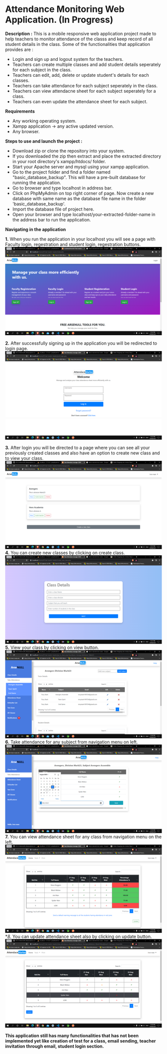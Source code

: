 # Attendance Monitoring Web Application. (In Progress)

**Description :**
This is a mobile responsive web application project made to help teachers to monitor attendance of the classs and keep record of all student details in the class.
Some of the functionalities that application provides are :
* Login and sign up and logout system for the teachers.
* Teachers can create multiple classes and add student details seperately for each subject in the class.
* Teachers can edit, add, delete or update student's details for each classes.
* Teachers can take attendance for each subject seperately in the class.
* Teachers can view attendacne sheet for each subject seperately for a class.
* Teachers can even update the attendance sheet for each subject.


**Requirements**
* Any working operating system.
* Xampp application -> any active updated version.
* Any browser.

**Steps to use and launch the project :**
* Download zip or clone the repository into your system.
* If you downloaded the zip then extract and place the extracted directory in your root directory's xampp/htdocs/ folder.
* Start your Apache server and mysql using your xampp application.
* Go to the project folder and find a folder named "basic_database_backup". This will have a pre-built database for running the application.
* Go to browser and type localhost in address bar.
* Click on PhpMyAdmin on top right corner of page. Now create a new database with same name as the database file name in the folder 'basic_database_backup'.
* Import the database file of project here.
* Open your browser and type localhost/your-extracted-folder-name in the address bar to run the application.


**Navigating in the application**

**1.** When you run the application in your localhost you will see a page with Faculty login, regestration and student login, regestration buttons.
![Index Page](https://github.com/avaneeshdayadav/Arsenull-Final-master/blob/master/img/index_page.png?raw=true)


**2.** After successfully signing up in the application you will be redirected to login page.
![Login](https://raw.githubusercontent.com/avaneeshdayadav/Arsenull-Final-master/master/img/teacher_login.png)


**3.** After login you will be directed to a page where you can see all your previously created classes and also have an option to create new class and to view your class.
![Home Page](https://raw.githubusercontent.com/avaneeshdayadav/Arsenull-Final-master/master/img/homepage.png)
**4.** You can create new classes by clicking on create class.
![Create class Page](https://raw.githubusercontent.com/avaneeshdayadav/Arsenull-Final-master/master/img/createclass.png)
**5.** View your class by clicking on view button.
![View class Page](https://github.com/avaneeshdayadav/Arsenull-Final-master/blob/master/img/Go_to_class2.png?raw=true)
**6.** Take attendance for any subject from navigation menu on left.
![take attendance Page](https://github.com/avaneeshdayadav/Arsenull-Final-master/blob/master/img/Take_attendance.png?raw=true)
**7.** You can view attendance sheet for any class from navigation menu on the left.
![View attendance sheet Page](https://github.com/avaneeshdayadav/Arsenull-Final-master/blob/master/img/View_attendance_sheet.png?raw=true)
**8.* You can update attendance sheet also by clicking on update button.
![take attendance Page](https://github.com/avaneeshdayadav/Arsenull-Final-master/blob/master/img/Update_attendence_sheet.png?raw=true)


**This application still has many functionalities that has not been implemented yet like creation of test for a class, email sending, teacher invitation through email, student login section.**
